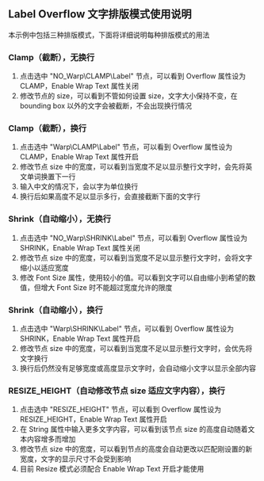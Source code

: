 ## Label Overflow 文字排版模式使用说明

本示例中包括三种排版模式，下面将详细说明每种排版模式的用法

### Clamp（截断），无换行

1. 点击选中 "NO_Warp\CLAMP\Label" 节点，可以看到 Overflow 属性设为 CLAMP，Enable Wrap Text 属性关闭
2. 修改节点的 size，可以看到不管如何设置 size，文字大小保持不变，在 bounding box 以外的文字会被截断，不会出现换行情况

### Clamp（截断），换行

1. 点击选中 "Warp\CLAMP\Label" 节点，可以看到 Overflow 属性设为 CLAMP，Enable Wrap Text 属性开启
2. 修改节点 size 中的宽度，可以看到当宽度不足以显示整行文字时，会先将英文单词换置下一行
3. 输入中文的情况下，会以字为单位换行
4. 换行后如果高度不足以显示多行，会直接截断下面的文字行

### Shrink（自动缩小），无换行

1. 点击选中 "NO_Warp\SHRINK\Label" 节点，可以看到 Overflow 属性设为 SHRINK，Enable Wrap Text 属性关闭
2. 修改节点 size 中的宽度，可以看到当宽度不足以显示整行文字时，会将文字缩小以适应宽度
3. 修改 Font Size 属性，使用较小的值。可以看到文字可以自由缩小到希望的数值，但增大 Font Size 时不能超过宽度允许的限度

### Shrink（自动缩小），换行

1. 点击选中 "Warp\SHRINK\Label" 节点，可以看到 Overflow 属性设为 SHRINK，Enable Wrap Text 属性开启
2. 修改节点 size 中的宽度，可以看到当宽度不足以显示整行文字时，会优先将文字换行
3. 换行后仍然没有足够宽度或高度显示文字时，会自动缩小文字以显示全部内容

### RESIZE_HEIGHT（自动修改节点 size 适应文字内容），换行

1. 点击选中 "RESIZE_HEIGHT" 节点，可以看到 Overflow 属性设为 RESIZE_HEIGHT，Enable Wrap Text 属性开启
2. 在 String 属性中输入更多文字内容，可以看到该节点 size 的高度自动随着文本内容增多而增加
3. 修改节点 size 中的宽度，可以看到节点的高度会自动更改以匹配刚设置的新宽度，文字的显示尺寸不会受到影响
4. 目前 Resize 模式必须配合 Enable Wrap Text 开启才能使用